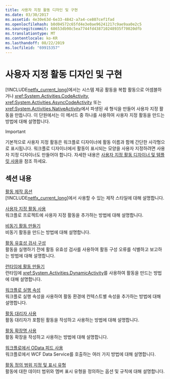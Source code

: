 ```yaml
---
title: 사용자 지정 활동 디자인 및 구현
ms.date: 03/30/2017
ms.assetid: 4e30e63d-6e33-4842-a7a4-ce807cef1fad
ms.openlocfilehash: b0d04572c65fd4e3e0ae96241217c9ae9aa0e2c5
ms.sourcegitcommit: 68653db98c5ea7744fd438710248935f70020dfb
ms.translationtype: MT
ms.contentlocale: ko-KR
ms.lasthandoff: 08/22/2019
ms.locfileid: "69915357"
---
```

# <a name="designing-and-implementing-custom-activities"></a>사용자 지정 활동 디자인 및 구현
[!INCLUDE[netfx_current_long](../../../includes/netfx-current-long-md.md)]에서는 시스템 제공 활동을 복합 활동으로 어셈블하거나 <xref:System.Activities.CodeActivity>, <xref:System.Activities.AsyncCodeActivity> 또는 <xref:System.Activities.NativeActivity>에서 파생된 새 형식을 만들어 사용자 지정 활동을 만듭니다. 이 단원에서는 이 메서드 중 하나를 사용하여 사용자 지정 활동을 만드는 방법에 대해 설명합니다.  
  
> [!IMPORTANT]
> 기본적으로 사용자 지정 활동은 워크플로 디자이너에 활동 이름과 함께 간단한 사각형으로 표시됩니다. 워크플로 디자이너에서 활동이 표시되는 모양을 사용자 지정하려면 사용자 지정 디자이너도 만들어야 합니다. 자세한 내용은 [사용자 지정 활동 디자이너 및 템플릿 사용](using-custom-activity-designers-and-templates.md)을 참조 하세요.  
  
## <a name="in-this-section"></a>섹션 내용  
 [활동 제작 옵션](activity-authoring-options-in-wf.md)  
 [!INCLUDE[netfx_current_long](../../../includes/netfx-current-long-md.md)]에서 사용할 수 있는 제작 스타일에 대해 설명합니다.  
  
 [사용자 지정 활동 사용](using-a-custom-activity.md)  
 워크플로 프로젝트에 사용자 지정 활동을 추가하는 방법에 대해 설명합니다.  
  
  [비동기 활동 만들기](creating-asynchronous-activities-in-wf.md)  
 비동기 활동을 만드는 방법에 대해 설명합니다.  
  
 [활동 유효성 검사 구성](configuring-activity-validation.md)  
 활동을 실행하기 전에 활동 유효성 검사를 사용하여 활동 구성 오류를 식별하고 보고하는 방법에 대해 설명합니다.  
  
 [런타임에 활동 만들기](creating-an-activity-at-runtime-with-dynamicactivity.md)  
 런타임에 <xref:System.Activities.DynamicActivity>를 사용하여 활동을 만드는 방법에 대해 설명합니다.  
  
 [워크플로 실행 속성](workflow-execution-properties.md)  
 워크플로 실행 속성을 사용하여 활동 환경에 컨텍스트별 속성을 추가하는 방법에 대해 설명합니다.  
  
 [활동 대리자 사용](using-activity-delegates.md)  
 활동 대리자가 포함된 활동을 작성하고 사용하는 방법에 대해 설명합니다.
  
 [활동 확장명 사용](using-activity-extensions.md)  
 활동 확장을 작성하고 사용하는 방법에 대해 설명합니다.  
  
 [워크플로에서 OData 피드 사용](consuming-odata-feeds-from-a-workflow.md)  
 워크플로에서 WCF Data Service를 호출하는 여러 가지 방법에 대해 설명합니다.  
  
 [활동 정의 범위 지정 및 표시 유형](activity-definition-scoping-and-visibility.md)  
 활동에 대한 데이터 범위와 멤버 표시 유형을 정의하는 옵션 및 규칙에 대해 설명합니다.
